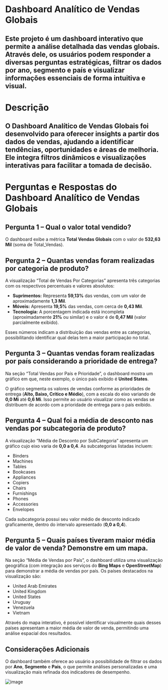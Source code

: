 # Dashboard Analítico de Vendas Globais

## Este projeto é um dashboard interativo que permite a análise detalhada das vendas globais. Através dele, os usuários podem responder a diversas perguntas estratégicas, filtrar os dados por ano, segmento e país e visualizar informações essenciais de forma intuitiva e visual.

# Descrição
## O Dashboard Analítico de Vendas Globais foi desenvolvido para oferecer insights a partir dos dados de vendas, ajudando a identificar tendências, oportunidades e áreas de melhoria. Ele integra filtros dinâmicos e visualizações interativas para facilitar a tomada de decisão.

# Perguntas e Respostas do Dashboard Analítico de Vendas Globais

## Pergunta 1 – Qual o valor total vendido?
O dashboard exibe a métrica **Total Vendas Globais** com o valor de **532,63 Mil** (soma de Total_Vendas).

## Pergunta 2 – Quantas vendas foram realizadas por categoria de produto?
A visualização “Total de Vendas Por Categorias” apresenta três categorias com os respectivos percentuais e valores absolutos:

- **Suprimentos:** Representa **59,13%** das vendas, com um valor de aproximadamente **1,3 Mil**.
- **Móveis:** Apresenta **19,5%** das vendas, com cerca de **0,43 Mil**.
- **Tecnologia:** A porcentagem indicada está incompleta (aproximadamente **21%** ou similar) e o valor é de **0,47 Mil** (valor parcialmente exibido).

Esses números indicam a distribuição das vendas entre as categorias, possibilitando identificar qual delas tem a maior participação no total.

## Pergunta 3 – Quantas vendas foram realizadas por país considerando a prioridade de entrega?
Na seção “Total Vendas por País e Prioridade”, o dashboard mostra um gráfico em que, neste exemplo, o único país exibido é **United States**.

O gráfico segmenta os valores de vendas conforme as prioridades de entrega (**Alto, Baixo, Crítico e Médio**), com a escala do eixo variando de **0,0 Mi** até **0,6 Mi**. Isso permite ao usuário visualizar como as vendas se distribuem de acordo com a prioridade de entrega para o país exibido.

## Pergunta 4 – Qual foi a média de desconto nas vendas por subcategoria de produto?
A visualização “Média de Desconto por SubCategoria” apresenta um gráfico cujo eixo varia de **0,0 a 0,4**. As subcategorias listadas incluem:

- Binders
- Machines
- Tables
- Bookcases
- Appliances
- Copiers
- Chairs
- Furnishings
- Phones
- Accessories
- Envelopes

Cada subcategoria possui seu valor médio de desconto indicado graficamente, dentro do intervalo apresentado (**0,0 a 0,4**).

## Pergunta 5 – Quais países tiveram maior média de valor de venda? Demonstre em um mapa.
Na seção “Média de Vendas por País”, o dashboard utiliza uma visualização geográfica (com integração aos serviços do **Bing Maps** e **OpenStreetMap**) para demonstrar a média de vendas por país. Os países destacados na visualização são:

- United Arab Emirates
- United Kingdom
- United States
- Uruguay
- Venezuela
- Vietnam

Através do mapa interativo, é possível identificar visualmente quais desses países apresentam a maior média de valor de venda, permitindo uma análise espacial dos resultados.

## Considerações Adicionais
O dashboard também oferece ao usuário a possibilidade de filtrar os dados por **Ano**, **Segmento** e **País**, o que permite análises personalizadas e uma visualização mais refinada dos indicadores de desempenho.


![image](https://github.com/user-attachments/assets/62065edf-df99-4503-a194-c31cbfc2be9f)


